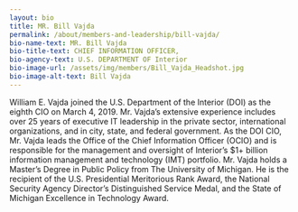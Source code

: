 ```yaml
---
layout: bio
title: MR. Bill Vajda
permalink: /about/members-and-leadership/bill-vajda/
bio-name-text: MR. Bill Vajda
bio-title-text: CHIEF INFORMATION OFFICER,
bio-agency-text: U.S. DEPARTMENT OF Interior
bio-image-url: /assets/img/members/Bill_Vajda_Headshot.jpg
bio-image-alt-text: Bill Vajda
---
```


William E. Vajda joined the U.S. Department of the Interior (DOI) as the eighth CIO on March 4, 2019. Mr. Vajda’s extensive experience includes over 25 years of executive IT leadership in the private sector, international organizations, and in city, state, and federal government. As the DOI CIO, Mr. Vajda leads the Office of the Chief Information Officer (OCIO) and is responsible for the management and oversight of Interior’s $1+ billion information management and technology (IMT) portfolio. Mr. Vajda holds a Master’s Degree in Public Policy from The University of Michigan. He is the recipient of the U.S. Presidential Meritorious Rank Award, the National Security Agency Director’s Distinguished Service Medal, and the State of Michigan Excellence in Technology Award. 
